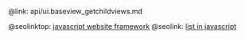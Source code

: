 @link: api/ui.baseview_getchildviews.md

@seolinktop: [javascript website framework](https://webix.com)
@seolink: [list in javascript](https://webix.com/widget/list/)